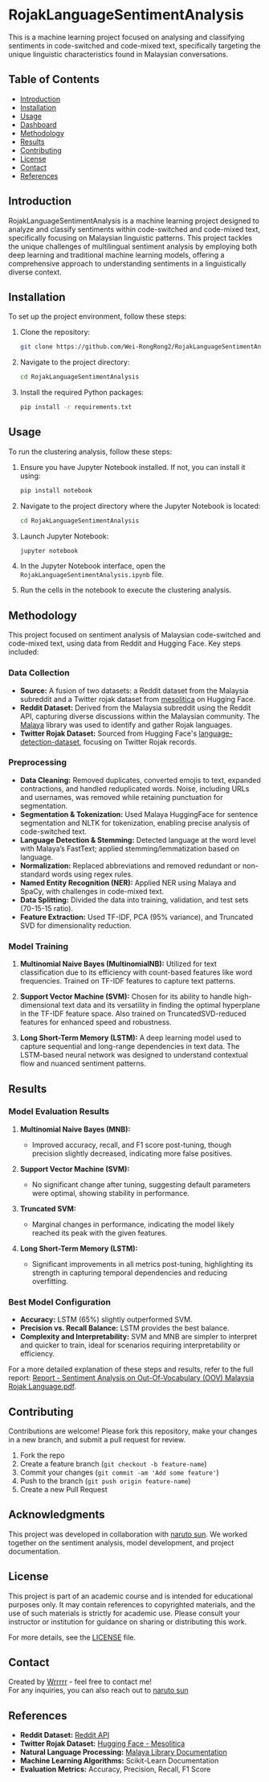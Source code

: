 # RojakLanguageSentimentAnalysis
This is a machine learning project focused on analysing and classifying sentiments in code-switched and code-mixed text, specifically targeting the unique linguistic characteristics found in Malaysian conversations.

## Table of Contents
- [Introduction](#introduction)
- [Installation](#installation)
- [Usage](#usage)
- [Dashboard](#dashboard)
- [Methodology](#methodology)
- [Results](#results)
- [Contributing](#contributing)
- [License](#license)
- [Contact](#contact)
- [References](#references)

## Introduction

RojakLanguageSentimentAnalysis is a machine learning project designed to analyze and classify sentiments within code-switched and code-mixed text, specifically focusing on Malaysian linguistic patterns. This project tackles the unique challenges of multilingual sentiment analysis by employing both deep learning and traditional machine learning models, offering a comprehensive approach to understanding sentiments in a linguistically diverse context.

## Installation

To set up the project environment, follow these steps:

1. Clone the repository:
    ```bash
    git clone https://github.com/Wei-RongRong2/RojakLanguageSentimentAnalysis
    ```
2. Navigate to the project directory:
    ```bash
    cd RojakLanguageSentimentAnalysis
    ```
3. Install the required Python packages:
    ```bash
    pip install -r requirements.txt
    ```

## Usage

To run the clustering analysis, follow these steps:

1. Ensure you have Jupyter Notebook installed. If not, you can install it using:
    ```bash
    pip install notebook
    ```

2. Navigate to the project directory where the Jupyter Notebook is located:
    ```bash
    cd RojakLanguageSentimentAnalysis
    ```

3. Launch Jupyter Notebook:
    ```bash
    jupyter notebook
    ```

4. In the Jupyter Notebook interface, open the `RojakLanguageSentimentAnalysis.ipynb` file.

5. Run the cells in the notebook to execute the clustering analysis.

## Methodology

This project focused on sentiment analysis of Malaysian code-switched and code-mixed text, using data from Reddit and Hugging Face. Key steps included:

### Data Collection

- **Source:** A fusion of two datasets: a Reddit dataset from the Malaysia subreddit and a Twitter rojak dataset from [mesolitica](https://huggingface.co/mesolitica) on Hugging Face.
- **Reddit Dataset:** Derived from the Malaysia subreddit using the Reddit API, capturing diverse discussions within the Malaysian community. The [Malaya](https://malaya.readthedocs.io/en/stable/) library was used to identify and gather Rojak languages.
- **Twitter Rojak Dataset:** Sourced from Hugging Face's [language-detection-dataset](https://huggingface.co/datasets/mesolitica/language-detection-dataset/tree/main), focusing on Twitter Rojak records.

### Preprocessing

- **Data Cleaning:** Removed duplicates, converted emojis to text, expanded contractions, and handled reduplicated words. Noise, including URLs and usernames, was removed while retaining punctuation for segmentation.
- **Segmentation & Tokenization:** Used Malaya HuggingFace for sentence segmentation and NLTK for tokenization, enabling precise analysis of code-switched text.
- **Language Detection & Stemming:** Detected language at the word level with Malaya’s FastText; applied stemming/lemmatization based on language.
- **Normalization:** Replaced abbreviations and removed redundant or non-standard words using regex rules.
- **Named Entity Recognition (NER):** Applied NER using Malaya and SpaCy, with challenges in code-mixed text.
- **Data Splitting:** Divided the data into training, validation, and test sets (70-15-15 ratio).
- **Feature Extraction:** Used TF-IDF, PCA (95% variance), and Truncated SVD for dimensionality reduction.

### Model Training

1. **Multinomial Naive Bayes (MultinomialNB):** Utilized for text classification due to its efficiency with count-based features like word frequencies. Trained on TF-IDF features to capture text patterns.

2. **Support Vector Machine (SVM):** Chosen for its ability to handle high-dimensional text data and its versatility in finding the optimal hyperplane in the TF-IDF feature space. Also trained on TruncatedSVD-reduced features for enhanced speed and robustness.

3. **Long Short-Term Memory (LSTM):** A deep learning model used to capture sequential and long-range dependencies in text data. The LSTM-based neural network was designed to understand contextual flow and nuanced sentiment patterns.

## Results

### Model Evaluation Results

1. **Multinomial Naive Bayes (MNB):**
   - Improved accuracy, recall, and F1 score post-tuning, though precision slightly decreased, indicating more false positives.

2. **Support Vector Machine (SVM):**
   - No significant change after tuning, suggesting default parameters were optimal, showing stability in performance.

3. **Truncated SVM:**
   - Marginal changes in performance, indicating the model likely reached its peak with the given features.

4. **Long Short-Term Memory (LSTM):**
   - Significant improvements in all metrics post-tuning, highlighting its strength in capturing temporal dependencies and reducing overfitting.

### Best Model Configuration

- **Accuracy:** LSTM (65%) slightly outperformed SVM.
- **Precision vs. Recall Balance:** LSTM provides the best balance.
- **Complexity and Interpretability:** SVM and MNB are simpler to interpret and quicker to train, ideal for scenarios requiring interpretability or efficiency.

For a more detailed explanation of these steps and results, refer to the full report: [Report - Sentiment Analysis on Out-Of-Vocabulary (OOV) Malaysia Rojak Language.pdf](./Report%20-%20Sentiment%20Analysis%20on%20Out-Of-Vocabulary%20(OOV)%20Malaysia%20Rojak%20Language.pdf).

## Contributing

Contributions are welcome! Please fork this repository, make your changes in a new branch, and submit a pull request for review.

1. Fork the repo
2. Create a feature branch (`git checkout -b feature-name`)
3. Commit your changes (`git commit -am 'Add some feature'`)
4. Push to the branch (`git push origin feature-name`)
5. Create a new Pull Request

## Acknowledgments

This project was developed in collaboration with [naruto sun](https://github.com/limjosun). We worked together on the sentiment analysis, model development, and project documentation.

## License

This project is part of an academic course and is intended for educational purposes only. It may contain references to copyrighted materials, and the use of such materials is strictly for academic use. Please consult your instructor or institution for guidance on sharing or distributing this work.

For more details, see the [LICENSE](./LICENSE.txt) file.

## Contact

Created by [Wrrrrr](https://github.com/Wei-RongRong2) - feel free to contact me!  
For any inquiries, you can also reach out to [naruto sun](https://github.com/limjosun)

## References

- **Reddit Dataset:** [Reddit API](https://www.reddit.com/dev/api/)
- **Twitter Rojak Dataset:** [Hugging Face - Mesolitica](https://huggingface.co/mesolitica)
- **Natural Language Processing:** [Malaya Library Documentation](https://malaya.readthedocs.io/en/stable/)
- **Machine Learning Algorithms:** Scikit-Learn Documentation
- **Evaluation Metrics:** Accuracy, Precision, Recall, F1 Score
